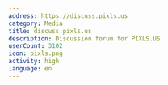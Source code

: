 ```yaml
---
address: https://discuss.pixls.us
category: Media
title: discuss.pixls.us
description: Discussion forum for PIXLS.US
userCount: 3102
icon: pixls.png
activity: high
language: en
---
```


